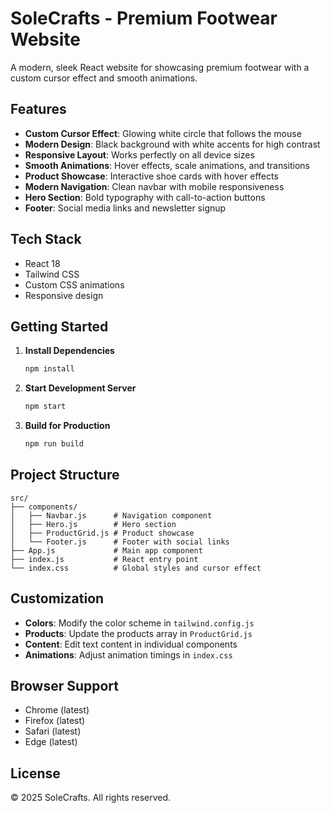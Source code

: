 # SoleCrafts - Premium Footwear Website

A modern, sleek React website for showcasing premium footwear with a custom cursor effect and smooth animations.

## Features

- **Custom Cursor Effect**: Glowing white circle that follows the mouse
- **Modern Design**: Black background with white accents for high contrast
- **Responsive Layout**: Works perfectly on all device sizes
- **Smooth Animations**: Hover effects, scale animations, and transitions
- **Product Showcase**: Interactive shoe cards with hover effects
- **Modern Navigation**: Clean navbar with mobile responsiveness
- **Hero Section**: Bold typography with call-to-action buttons
- **Footer**: Social media links and newsletter signup

## Tech Stack

- React 18
- Tailwind CSS
- Custom CSS animations
- Responsive design

## Getting Started

1. **Install Dependencies**
   ```bash
   npm install
   ```

2. **Start Development Server**
   ```bash
   npm start
   ```

3. **Build for Production**
   ```bash
   npm run build
   ```

## Project Structure

```
src/
├── components/
│   ├── Navbar.js      # Navigation component
│   ├── Hero.js        # Hero section
│   ├── ProductGrid.js # Product showcase
│   └── Footer.js      # Footer with social links
├── App.js             # Main app component
├── index.js           # React entry point
└── index.css          # Global styles and cursor effect
```

## Customization

- **Colors**: Modify the color scheme in `tailwind.config.js`
- **Products**: Update the products array in `ProductGrid.js`
- **Content**: Edit text content in individual components
- **Animations**: Adjust animation timings in `index.css`

## Browser Support

- Chrome (latest)
- Firefox (latest)
- Safari (latest)
- Edge (latest)

## License

© 2025 SoleCrafts. All rights reserved.
